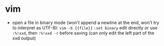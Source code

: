 # vim

- open a file in binary mode (won't append a newline at the end, won't try to interpret as UTF-8):
`vim -b {{file}}`
`:set binary`
edit directly or use `:%!xxd`, then `:%!xxd -r` before saving (can only edit the left part of the xxd output)
